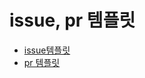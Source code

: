# issue, pr 템플릿

* [issue템플릿](/.github/ISSUE_TEMPLATE)
* [pr 템플릿](/.github/PULL_REQUEST_TEMPLATE.md)
